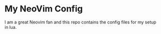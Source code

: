 # My NeoVim Config

I am a great Neovim fan and this repo contains the config files for my setup in lua.
